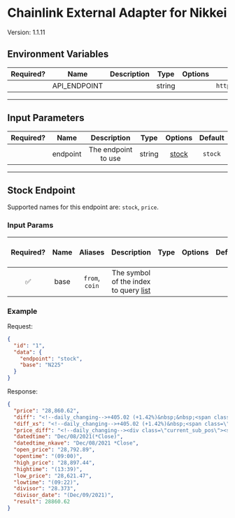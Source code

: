# Chainlink External Adapter for Nikkei

Version: 1.1.11

## Environment Variables

| Required? |     Name     | Description |  Type  | Options |                 Default                  |
| :-------: | :----------: | :---------: | :----: | :-----: | :--------------------------------------: |
|           | API_ENDPOINT |             | string |         | `https://indexes.nikkei.co.jp/en/nkave/` |

---

## Input Parameters

| Required? |   Name   |     Description     |  Type  |         Options          | Default |
| :-------: | :------: | :-----------------: | :----: | :----------------------: | :-----: |
|           | endpoint | The endpoint to use | string | [stock](#stock-endpoint) | `stock` |

---

## Stock Endpoint

Supported names for this endpoint are: `stock`, `price`.

### Input Params

| Required? | Name |    Aliases     |                                     Description                                      | Type | Options | Default | Depends On | Not Valid With |
| :-------: | :--: | :------------: | :----------------------------------------------------------------------------------: | :--: | :-----: | :-----: | :--------: | :------------: |
|    ✅     | base | `from`, `coin` | The symbol of the index to query [list](https://indexes.nikkei.co.jp/en/nkave/index) |      |         |         |            |                |

### Example

Request:

```json
{
  "id": "1",
  "data": {
    "endpoint": "stock",
    "base": "N225"
  }
}
```

Response:

```json
{
  "price": "28,860.62",
  "diff": "<!--daily_changing-->+405.02 (+1.42%)&nbsp;&nbsp;<span class=\"icon-arrow-dark-circle-right-up zoom-icon\" aria-hidden=\"true\"></span>",
  "diff_xs": "<!--daily_changing-->+405.02 (+1.42%)&nbsp;<span class=\"icon-arrow-dark-circle-right-up zoom-icon\" aria-hidden=\"true\"></span>",
  "price_diff": "<!--daily_changing--><div class=\"current_sub_pos\"><span class=\"current_sub_price\">28,860.62&nbsp;</span>+405.02 (+1.42%)&nbsp;&nbsp;<span class=\"icon-arrow-dark-circle-right-up zoom-icon\" aria-hidden=\"true\"></span>",
  "datedtime": "Dec/08/2021(*Close)",
  "datedtime_nkave": "Dec/08/2021 *Close",
  "open_price": "28,792.89",
  "opentime": "(09:00)",
  "high_price": "28,897.44",
  "hightime": "(13:39)",
  "low_price": "28,621.47",
  "lowtime": "(09:22)",
  "divisor": "28.373",
  "divisor_date": "(Dec/09/2021)",
  "result": 28860.62
}
```

